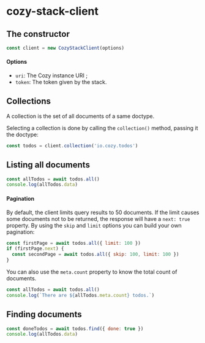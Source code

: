 # cozy-stack-client


## The constructor

```js
const client = new CozyStackClient(options)
```
#### Options

 - `uri`: The Cozy instance URI ;
 - `token`: The token given by the stack.

## Collections

A collection is the set of all documents of a same doctype.

Selecting a collection is done by calling the `collection()` method, passing it the doctype:
```js
const todos = client.collection('io.cozy.todos')
```

## Listing all documents
```js
const allTodos = await todos.all()
console.log(allTodos.data)
```

#### Pagination
By default, the client limits query results to 50 documents. If the limit causes some documents not to be returned, the response will have a `next: true` property.
By using the `skip` and `limit` options you can build your own pagination:
```js
const firstPage = await todos.all({ limit: 100 })
if (firstPage.next) {
  const secondPage = await todos.all({ skip: 100, limit: 100 })
}
```
You can also use the `meta.count` property to know the total count of documents.
```js
const allTodos = await todos.all()
console.log(`There are ${allTodos.meta.count} todos.`)
```

## Finding documents
```js
const doneTodos = await todos.find({ done: true })
console.log(allTodos.data)
```
